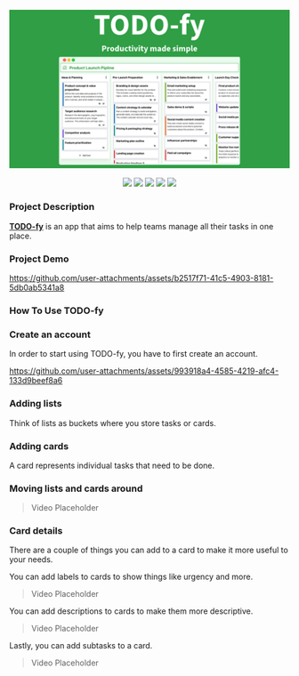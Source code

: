 ![Chatspy - Team communication app!](./docSource/banner.png "Chatspy")

<div align="center">

<img src="https://img.shields.io/badge/mysql-4479A1.svg?style=for-the-badge&logo=mysql&logoColor=white">

<img src="https://img.shields.io/badge/node.js-6DA55F?style=for-the-badge&logo=node.js&logoColor=white">

<img src="https://img.shields.io/badge/react-%2320232a.svg?style=for-the-badge&logo=react&logoColor=%2361DAFB">

<img src="https://img.shields.io/badge/typescript-%23007ACC.svg?style=for-the-badge&logo=typescript&logoColor=white">

<img src="https://img.shields.io/badge/AWS-%23FF9900.svg?style=for-the-badge&logo=amazon-aws&logoColor=white">
</div>

### Project Description

**[TODO-fy](https://main.d23xp5k9zvq0zh.amplifyapp.com/)** is an app that aims to help teams manage all their tasks in one place.

### Project Demo

https://github.com/user-attachments/assets/b2517f71-41c5-4903-8181-5db0ab5341a8

### How To Use TODO-fy

### Create an account

In order to start using TODO-fy, you have to first create an account.

https://github.com/user-attachments/assets/993918a4-4585-4219-afc4-133d9beef8a6

### Adding lists

Think of lists as buckets where you store tasks or cards.

### Adding cards

A card represents individual tasks that need to be done.

### Moving lists and cards around

> Video Placeholder

### Card details

There are a couple of things you can add to a card to make it more useful to your needs.

You can add labels to cards to show things like urgency and more.

> Video Placeholder

You can add descriptions to cards to make them more descriptive.

> Video Placeholder

Lastly, you can add subtasks to a card.

> Video Placeholder
